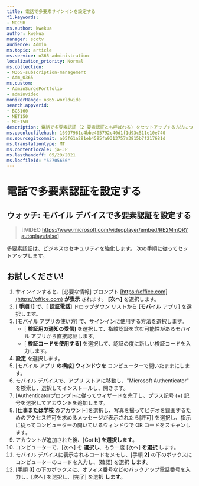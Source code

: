 ```yaml
---
title: 電話で多要素サインインを設定する
f1.keywords:
- NOCSH
ms.author: kwekua
author: kwekua
manager: scotv
audience: Admin
ms.topic: article
ms.service: o365-administration
localization_priority: Normal
ms.collection:
- M365-subscription-management
- Adm_O365
ms.custom:
- AdminSurgePortfolio
- adminvideo
monikerRange: o365-worldwide
search.appverid:
- BCS160
- MET150
- MOE150
description: 電話で多要素認証 (2 要素認証とも呼ばれる) をセットアップする方法について学習します。
ms.openlocfilehash: 16997961c4bbe405792c40d1f1d93c511e10e740
ms.sourcegitcommit: a05f61a291eb4595fa9313757a3815b7f217681d
ms.translationtype: MT
ms.contentlocale: ja-JP
ms.lasthandoff: 05/29/2021
ms.locfileid: "52705656"
---
```

# <a name="set-up-multi-factor-authentication-on-your-phone"></a>電話で多要素認証を設定する

## <a name="watch-set-up-multi-factor-authentication-with-a-mobile-device"></a>ウォッチ: モバイル デバイスで多要素認証を設定する

> [!VIDEO https://www.microsoft.com/videoplayer/embed/RE2MmQR?autoplay=false]

多要素認証は、ビジネスのセキュリティを強化します。 次の手順に従ってセットアップします。

## <a name="try-it"></a>お試しください!

1. サインインすると、[必要な情報] プロンプト [https://office.com](https://office.com) **が表示** されます。 **[次へ]** を選択します。
1. [ **手順 1] で**、[ **認証電話]** ドロップダウン リストから **[モバイル** アプリ] を選択します。
1. [モバイル アプリの使い方] で、サインインに使用する方法を選択します。
    - [ **検証用の通知の受信]** を選択して、指紋認証を含む可能性があるモバイル アプリから直接認証します。
    - [ **検証コードを使用する]** を選択して、認証の度に新しい検証コードを入力します。
1. **設定** を選択します。
1. [モバイル アプリ **の構成] ウィンドウを** コンピューターで開いたままにします。
1. モバイル デバイスで、アプリ ストアに移動し、"Microsoft Authenticator" を検索し、選択してインストールし、開きます。
1. [Authenticatorプロンプトに従ってウィザードを完了し、プラス記号 (+) 記号を選択してアカウントを追加します。
1. [**仕事または学校** のアカウント]を選択し、写真を撮ってビデオを録画するためのアクセス許可を求めるメッセージが表示されたら[許可] を選択し、指示に従ってコンピューターの開いているウィンドウで QR コードをスキャンします。
1. アカウントが追加された後、[Got **It] を選択します**。
1. コンピューターで、[次へ] を **選択し**、もう一度 [次へ] **を選択** します。
1. モバイル デバイスに表示されるコードをメモし、[手順 **2]** の下のボックスにコンピューターのコードを入力し、[確認] を選択 **します**。
1. [手順 **3]** の下のボックスに、オフィス番号などのバックアップ電話番号を入力し、[次へ] を選択し、[完了] を選択 **します**。